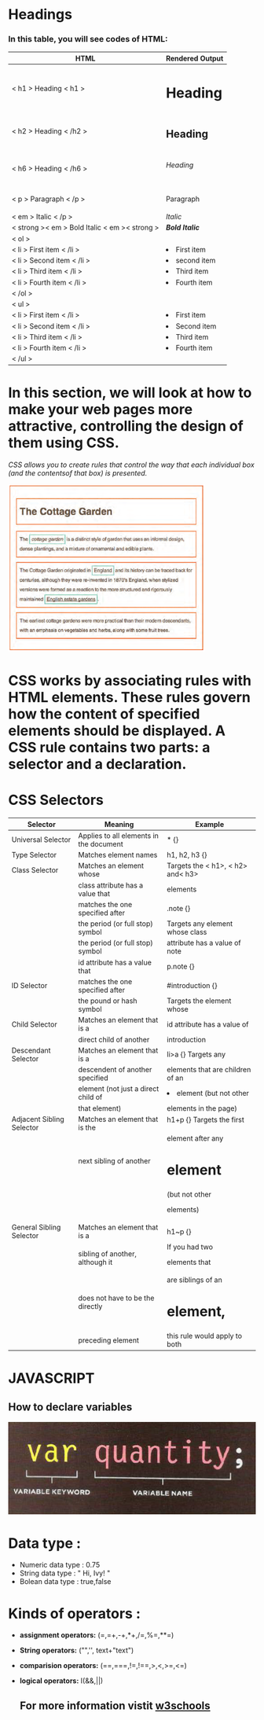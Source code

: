 # Headings

### In this table, you will see codes of HTML:

|   HTML                                          |  Rendered Output                             |
|-------------------------------------------------|----------------------------------------------|
| < h1 > Heading < h1 >                           | <h1>Heading</h1>                             |
| < h2 > Heading < /h2 >                          | <h2>Heading</h2>                             |
| < h6 > Heading < /h6 >                          | <h6>Heading</h6>                             |
| < p > Paragraph < /p >                          | <p>Paragraph</p>                             |
| < em > Italic < /p >                            | <em>Italic</em>                              |
| < strong >< em > Bold Italic < em >< strong >   | <strong><em> Bold Italic <em><strong>        |
| < ol >                                          | <ol>                                         |
| < li > First item < /li >                       | <li>First item</li>                          |
| < li > Second item < /li >                      | <li>second item</li>                         |
| < li > Third item < /li >                       | <li>Third item</li>                          |
| < li > Fourth item < /li >                      | <li>Fourth item</li>                         |
| < /ol >                                         | </ol>                                        | 
| < ul >                                          | <ul>                                         |
| < li > First item < /li >                       | <li>First item</li>                          | 
| < li > Second item < /li >                      | <li>Second item</li>                         |
| < li > Third item < /li >                       | <li>Third item</li>                          |
| < li > Fourth item < /li >                      | <li>Fourth item</il>                         |
| < /ul >                                         | </ul>                                        |
  


# In this section, we will look at how to make your web pages more attractive, controlling the design of them using CSS.

*CSS allows you to create rules that control the way that each individual box (and the contentsof that box) is presented.*
 
 ![cottage](cottage.PNG)

 # CSS works by associating rules with HTML elements. These rules govern how the content of specified elements should be displayed. A CSS rule contains two parts: a selector and a declaration.

# CSS Selectors



|   Selector                 |   Meaning                                |           Example                  |
|----------------------------|------------------------------------------|------------------------------------|
| Universal Selector         | Applies to all elements in the document  | * {}                               | |                            |                                          |  Targets all elements on the page  |
| Type Selector              | Matches element names                    | h1, h2, h3 {}                      |
| Class Selector             | Matches an element whose                 | Targets the < h1>, < h2> and< h3>  |
|                            | class attribute has a value that         | elements                           |
|                            | matches the one specified after          |.note {}                            |
|                            | the period (or full stop) symbol         | Targets any element whose class    |
|                            | the period (or full stop) symbol         | attribute has a value of note      |
|                            | id attribute has a value that            | p.note {}                          |
| ID Selector                | matches the one specified after          | #introduction {}                   |
|                            | the pound or hash symbol                 | Targets the element whose          |
| Child Selector             | Matches an element that is a             | id attribute has a value of        |
|                            | direct child of another                  | introduction                       |
| Descendant Selector        | Matches an element that is a             | li>a {} Targets any <a>            |
|                            | descendent of another specified          | elements that are children of an   |
|                            | element (not just a direct child of      | <li> element (but not other <a>    |
|                            | that element)                            | elements in the page)              |
| Adjacent Sibling Selector  | Matches an element that is the           | h1+p {} Targets the first <p>      | 
|                            | next sibling of another                  | element after any <h1> element     |
|                            |                                          | (but not other <p> elements)       |
| General Sibling Selector   | Matches an element that is a             | h1~p {}                            |
|                            | sibling of another, although it          | If you had two <p> elements that   |
|                            | does not have to be the directly         | are siblings of an <h1> element,   |
|                            | preceding element                        | this rule would apply to both      |




# JAVASCRIPT

## How to declare variables

![variable](1.PNG)

# Data type :

- Numeric data type : 0.75
- String data type  : " Hi, Ivy! "
- Bolean data type  : true,false

# Kinds of operators : 

- **assignment operators:**
(=,=+,-+,*+,/=,%=,**=)

- **String operators:** 
("",'', text+"text")

- **comparision operators:**
(==,===,!=,!==,>,<,>=,<=)

- **logical operators:**
I(&&,||)



  ## For more information vistit [w3schools](https://www.w3schools.com/)
